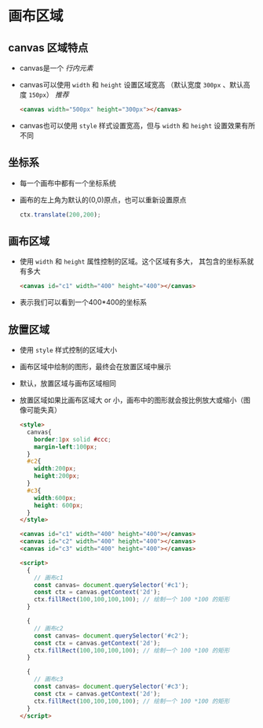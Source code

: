 # 画布区域

## canvas 区域特点

+ canvas是一个 *行内元素*

+ canvas可以使用 `width` 和 `height` 设置区域宽高 （默认宽度 `300px` 、默认高度 `150px`） *推荐*

  ```html
  <canvas width="500px" height="300px"></canvas>
  ```

+ canvas也可以使用 `style` 样式设置宽高，但与 `width` 和 `height` 设置效果有所不同

## 坐标系

+ 每一个画布中都有一个坐标系统
+ 画布的左上角为默认的(0,0)原点，也可以重新设置原点

  ```js
  ctx.translate(200,200);
  ```

## 画布区域

+ 使用 `width` 和 `height` 属性控制的区域。这个区域有多大， 其包含的坐标系就有多大

  ```html
  <canvas id="c1" width="400" height="400"></canvas>
  ```

+ 表示我们可以看到一个400*400的坐标系

## 放置区域

+ 使用 `style` 样式控制的区域大小
+ 画布区域中绘制的图形，最终会在放置区域中展示
+ 默认，放置区域与画布区域相同
+ 放置区域如果比画布区域大 or 小，画布中的图形就会按比例放大或缩小（图像可能失真）

  ```html
  <style>
    canvas{
      border:1px solid #ccc;
      margin-left:100px;
    }
    #c2{
      width:200px;
      height:200px;
    }
    #c3{
      width:600px;
      height: 600px;
    }
  </style>

  <canvas id="c1" width="400" height="400"></canvas>
  <canvas id="c2" width="400" height="400"></canvas>
  <canvas id="c3" width="400" height="400"></canvas>

  <script>
    {
      // 画布c1
      const canvas= document.querySelector('#c1');
      const ctx = canvas.getContext('2d');
      ctx.fillRect(100,100,100,100); // 绘制一个 100 *100 的矩形
    }

    {
      // 画布c2
      const canvas= document.querySelector('#c2');
      const ctx = canvas.getContext('2d');
      ctx.fillRect(100,100,100,100); // 绘制一个 100 *100 的矩形
    }

    {
      // 画布c3
      const canvas= document.querySelector('#c3');
      const ctx = canvas.getContext('2d');
      ctx.fillRect(100,100,100,100); // 绘制一个 100 *100 的矩形
    }
  </script>
  ```

